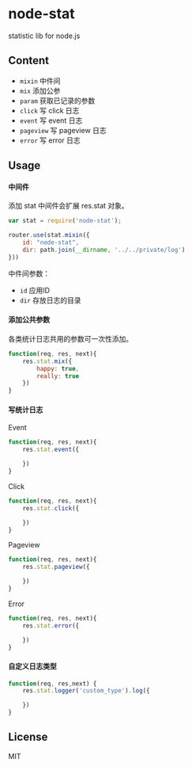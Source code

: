 # node-stat
statistic lib for node.js

## Content
- `mixin` 中件间
- `mix` 添加公参
- `param` 获取已记录的参数
- `click` 写 click 日志
- `event` 写 event 日志
- `pageview` 写 pageview 日志
- `error` 写 error 日志

## Usage

#### 中间件
添加 stat 中间件会扩展 res.stat 对象。
```js
var stat = require('node-stat');

router.use(stat.mixin({
    id: "node-stat",
    dir: path.join(__dirname, '../../private/log')
}))
```
中件间参数：
- `id` 应用ID
- `dir` 存放日志的目录

#### 添加公共参数
各类统计日志共用的参数可一次性添加。
```js
function(req, res, next){
    res.stat.mix({
        happy: true,
        really: true
    })
}
```

#### 写统计日志
Event
```js
function(req, res, next){
    res.stat.event({

    })
}
```

Click
```js
function(req, res, next){
    res.stat.click({

    })
}
```

Pageview
```js
function(req, res, next){
    res.stat.pageview({

    })
}
```

Error
```js
function(req, res, next){
    res.stat.error({

    })
}
```

#### 自定义日志类型
```js
function(req, res,next) {
    res.stat.logger('custom_type').log({

    })
}
```

## License
MIT
